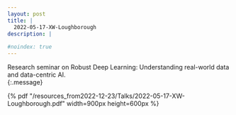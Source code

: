 ```yaml
---
layout: post
title: |
  2022-05-17-XW-Loughborough
description: | 
    
#noindex: true
---
```


Research seminar on Robust Deep Learning: Understanding real-world data and data-centric AI. <br />
{:.message}

{% pdf "/resources_from2022-12-23/Talks/2022-05-17-XW-Loughborough.pdf" width=900px height=600px %}

